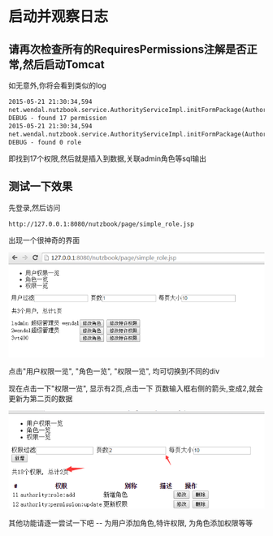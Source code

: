 # 启动并观察日志

请再次检查所有的RequiresPermissions注解是否正常,然后启动Tomcat
------------------------------------------------

如无意外,你将会看到类似的log

```
2015-05-21 21:30:34,594 net.wendal.nutzbook.service.AuthorityServiceImpl.initFormPackage(AuthorityServiceImpl.java:60) DEBUG - found 17 permission
2015-05-21 21:30:34,594 net.wendal.nutzbook.service.AuthorityServiceImpl.initFormPackage(AuthorityServiceImpl.java:61) DEBUG - found 0 role
```

即找到17个权限,然后就是插入到数据,关联admin角色等sql输出

测试一下效果
---------------------

先登录,然后访问

```
http://127.0.0.1:8080/nutzbook/page/simple_role.jsp
```

出现一个很神奇的界面

![权限管理首页](images/startup_1.png)

点击"用户权限一览", "角色一览", "权限一览", 均可切换到不同的div

现在点击一下"权限一览", 显示有2页,点击一下 页数输入框右侧的箭头,变成2,就会更新为第二页的数据

![权限管理首页](images/startup_2.png)

其他功能请逐一尝试一下吧 -- 为用户添加角色,特许权限, 为角色添加权限等等
